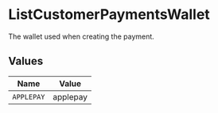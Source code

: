 # ListCustomerPaymentsWallet

The wallet used when creating the payment.


## Values

| Name       | Value      |
| ---------- | ---------- |
| `APPLEPAY` | applepay   |